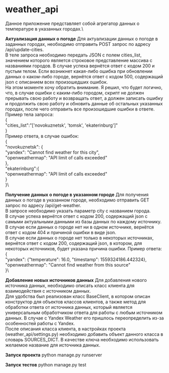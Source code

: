 # weather_api
Данное приложение представляет собой агрегатор данных о температуре в указанных городах.\

**Актуализация данных о погоде**
Для актуализации данных о погоде в заданных городах, необходимо отправить POST запрос по адресу /api/update-cities.\
В теле запроса необходимо передать JSON с полем cities_list, значением которого является строковое представление массива
с названиями городов. В случае успеха вернётся ответ с кодом 200 и пустым телом. Если возникнет какая-либо ошибка при обновлении данных о каком-либо городе, вернётся ответ с кодом 500, содержащий json с описанием всех произошедших ошибок.\
На этом моменте хочу обратить внимание. Я решил, что будет логично, что, в случае ошибки с каким-либо городом, скрипт не должен прерывать свою работу и возвращать ответ, а должен записать ошибку и продолжить свою работу и обновить данные об остальных указанных городах, после чего отправить все произошедшие ошибки в ответе.\
Пример тела запроса:\
{\
    "cities_list":"['novokuznetsk', 'tomsk', 'ekaterinburg']"\
}\
Пример ответа, в случае ошибок:\
{\
    "novokuznetsk": {\
        "yandex": "Cannot find weather for this city",\
        "openweathermap": "API limit of calls exceeded"\
    },\
    "ekaterinburg":{\
        "openweathermap": "API limit of calls exceeded"\
    }\
}\

**Получение данных о погоде в указанном городе**
Для получения данных о погоде в указанном городе, необходимо отправить GET запрос по адресу /api/get-weather.\
В запросе необходимо указать параметр city с названием города.\
В случае успеха вернётся ответ с кодом 200, содержащий json с самыми актуальными данными из базы данных по каждому источнику.\
В случае если данных о городе нет ни в одном источнике, вернётся ответ с кодом 404 и причиной ошибки в виде json.\
В случае если данных о городе нет только в некоторых источниках, вернётся ответ с кодом 200, содержащий json, в котором, для некоторых источников, будет указана причина ошибки.
Пример ответа:\
{\
    "yandex": {"temperature": 16.0, "timestamp": 1559324186.442324},\
    "openweathermap": "Cannot find weather from this source"\
}\

**Добавление новых источников данных**
Для добавления нового источника данных, необходимо описать класс клиента для взаимодействия с источником данных.\
Для удобства был реализован класс BaseClient, в котором описан конструктор для объектов классов клиентов, а также метод для обработки ответа от источника данных, который является универсальным обработчиком ответа для работы с любым источником данных. В случае с Yandex Weather его пришлось переопределить из-за особенностей работы с Yandex.\
После описания класса клиента, в настройках проекта (weather_api/settings.py) необходимо добавить объект данного класса в словарь SOURCES_DICT. В качестве ключа необходимо использовать желаемое название для источника данных.

**Запуск проекта**
python manage.py runserver

**Запуск тестов**
python manage.py test

